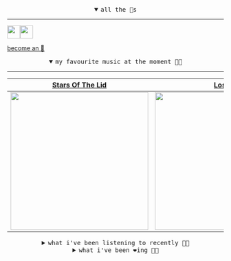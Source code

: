 <details open>

<summary align="center"><samp>all the 🥚s</samp></summary>
<hr />

<a href="https://github.com/pvinis"><img src="https://avatars.githubusercontent.com/u/100233?s=90&v=4" width="30" height="30" /><a href="https://github.com/maxPugh"><img src="https://avatars.githubusercontent.com/u/46350013?s=90&u=52a601eaa2d272b35477d096fe782ebf0a8a1f68&v=4" width="30" height="30" />

<samp><a href="https://github.com/bitttttten/bitttttten/stargazers">become an 🥚</a></samp>

</details>

<details open>

<summary align="center"><samp>my favourite music at the moment 🎵🎶</samp></summary>
<hr />

<!-- toc -->

| [Stars Of The Lid](https://open.spotify.com/artist/36pCa1JHc6hlGbfEmLzJQc)                                                                                       | [Loscil](https://open.spotify.com/artist/3GM5cpCBadq2PMHjFoEvhK)                                                                                                 | [Nothing But Thieves](https://open.spotify.com/artist/1kDGbuxWknIKx4FlgWxiSp)                                                                                    | [Madlib](https://open.spotify.com/artist/5LhTec3c7dcqBvpLRWbMcf)                                                                                                 |
| ---------------------------------------------------------------------------------------------------------------------------------------------------------------- | ---------------------------------------------------------------------------------------------------------------------------------------------------------------- | ---------------------------------------------------------------------------------------------------------------------------------------------------------------- | ---------------------------------------------------------------------------------------------------------------------------------------------------------------- |
| [<img src="https://i.scdn.co/image/ab6761610000e5ebd9559855d1bb68f3160724d8" width="320" height="auto">](https://open.spotify.com/artist/36pCa1JHc6hlGbfEmLzJQc) | [<img src="https://i.scdn.co/image/ab6761610000e5eb2930a1aa0bdc42db60fb0680" width="320" height="auto">](https://open.spotify.com/artist/3GM5cpCBadq2PMHjFoEvhK) | [<img src="https://i.scdn.co/image/ab6761610000e5eb90e8b4340fa061d702ecc693" width="320" height="auto">](https://open.spotify.com/artist/1kDGbuxWknIKx4FlgWxiSp) | [<img src="https://i.scdn.co/image/ab6761610000e5ebdb860c843b90fdea28f670d6" width="320" height="auto">](https://open.spotify.com/artist/5LhTec3c7dcqBvpLRWbMcf) |

<!-- tocstop -->

</details>

<details>

<summary align="center"><samp>what i've been listening to recently 🎵🎶</samp></summary>
<hr />

<!-- toc -->

| [For No One For Now<br />Lael Neale](https://open.spotify.com/track/2kTEfe945y7wLHse1XH9dL)                                                                     | [No Ordinary Love<br />Sade](https://open.spotify.com/track/1oaaSrDJimABpOdCEbw2DJ)                                                                             | [Before<br />Lucinda Chua](https://open.spotify.com/track/2l52fArDnTVVo58eJSIVAC)                                                                               | [Popcorn<br />Gershon Kingsley, First Moog …](https://open.spotify.com/track/4HWHSffkH2TOK3IzsMSFgU)                                                            |
| --------------------------------------------------------------------------------------------------------------------------------------------------------------- | --------------------------------------------------------------------------------------------------------------------------------------------------------------- | --------------------------------------------------------------------------------------------------------------------------------------------------------------- | --------------------------------------------------------------------------------------------------------------------------------------------------------------- |
| [<img src="https://i.scdn.co/image/ab6761610000e5ebeec0c5b35b803eee37292130" width="320" height="auto">](https://open.spotify.com/track/2kTEfe945y7wLHse1XH9dL) | [<img src="https://i.scdn.co/image/ab6761610000e5eb92883b0e094a36d2f43ad284" width="320" height="auto">](https://open.spotify.com/track/1oaaSrDJimABpOdCEbw2DJ) | [<img src="https://i.scdn.co/image/ab6761610000e5eb824aba06a4be2cf2b392a7fe" width="320" height="auto">](https://open.spotify.com/track/2l52fArDnTVVo58eJSIVAC) | [<img src="https://i.scdn.co/image/ab67616d0000b273609ada2d9546811d6e760b02" width="320" height="auto">](https://open.spotify.com/track/4HWHSffkH2TOK3IzsMSFgU) |

<!-- tocstop -->

</details>

<details>

<summary align="center"><samp>what i've been ❤️ing 🎵🎶</samp></summary>
<hr />

<!-- toc -->

| [Feel No Pain<br />Sade](https://open.spotify.com/album/2PfGKHtqEX58bHtkQxJnWG)                                                                                 | [Glasshouses<br />Maribou State](https://open.spotify.com/album/70FGsJuLXPQHYdKmEZZFq9)                                                                         | [Sick of Spiraling<br />Bachelor, Jay Som, Palehound](https://open.spotify.com/album/70mevcpdzdZw2v3Iw02dhY)                                                    | [Keep Moving<br />Charlotte Day Wilson](https://open.spotify.com/album/1BFl2k9tZL0Jm6ebJHGQ5K)                                                                  |
| --------------------------------------------------------------------------------------------------------------------------------------------------------------- | --------------------------------------------------------------------------------------------------------------------------------------------------------------- | --------------------------------------------------------------------------------------------------------------------------------------------------------------- | --------------------------------------------------------------------------------------------------------------------------------------------------------------- |
| [<img src="https://i.scdn.co/image/ab67616d0000b273ee65bbd54f993b5f01d5c511" width="320" height="auto">](https://open.spotify.com/album/2PfGKHtqEX58bHtkQxJnWG) | [<img src="https://i.scdn.co/image/ab67616d0000b273dcd9f25a53d29c6026b7c387" width="320" height="auto">](https://open.spotify.com/album/70FGsJuLXPQHYdKmEZZFq9) | [<img src="https://i.scdn.co/image/ab67616d0000b2736b645d9ac2c09e84a80da8b0" width="320" height="auto">](https://open.spotify.com/album/70mevcpdzdZw2v3Iw02dhY) | [<img src="https://i.scdn.co/image/ab67616d0000b27399b7a2975680d936013daf4b" width="320" height="auto">](https://open.spotify.com/album/1BFl2k9tZL0Jm6ebJHGQ5K) |

<!-- tocstop -->

</details>
